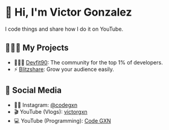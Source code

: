 # 👋 Hi, I'm Victor Gonzalez  
I code things and share how I do it on YouTube.

## 👷🏻‍♂️ My Projects  
- 🏋🏼‍♂️ [Devfit90](https://www.devfit90.com/es): The community for the top 1% of developers.
- ⚡ [Blitzshare](https://www.blitz-share.com/): Grow your audience easily.

## 📢 Social Media  
- 🧑🏻 Instagram: [@codegxn](https://www.instagram.com/victorgxn)  
- 🎬 YouTube (Vlogs): [victorgxn](https://www.youtube.com/@victorgxn)  
- 💻 YouTube (Programming): [Code GXN](https://www.youtube.com/@codegxn)


